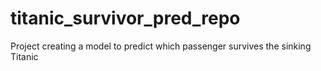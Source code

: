 # titanic_survivor_pred_repo
Project creating a model to predict which passenger survives the sinking Titanic
